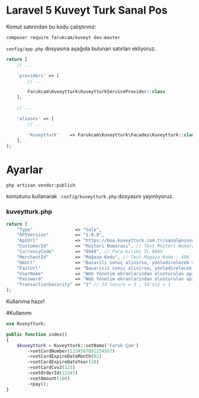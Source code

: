 # Laravel 5 Kuveyt Turk Sanal Pos

Komut satırından bu kodu çalıştırınız:
```
composer require farukcam/kuveyt dev-master
```

```config/app.php``` dosyasına aşağıda bulunan satırları ekliyoruz.
```php
return [
    // ...

    'providers' => [
        // ...

        Farukcam\Kuveytturk\KuveytturkServiceProvider::class
    ],

    // ...

    'aliases' => [
        // ...

        'Kuveytturk'    => Farukcam\Kuveytturk\Facades\Kuveytturk::class
    ],
);
```
# Ayarlar

```code
php artisan vendor:publish
```
komutunu kullanarak ``` config/kuveytturk.php``` dosyasını yayınlıyoruz.

### kuveytturk.php

```php
return [
    "Type"                => "Sale",
    "APIVersion"          => "1.0.0",
    "ApiUrl"              => "https://boa.kuveytturk.com.tr/sanalposservice/Home/ThreeDModelPayGate", // Test API url : https://boatest.kuveytturk.com.tr/boa.virtualpos.services/Home/ThreeDModelPayGate
    "CustomerId"          => "Müşteri Numarası", // Test Müşteri Numarası : 400235
    "CurrencyCode"        => "0949", // Para birimi TL 0949
    "MerchantId"          => "Mağaza Kodu", // Test Magaza Kodu : 496
    "OkUrl"               => "Basarili sonuç alinirsa, yönledirelecek sayfa",
    "FailUrl"             => "Basarisiz sonuç alinirsa, yönledirelecek sayfa",
    "UserName"            => "Web Yönetim ekranlarindan olusturulan api rollü kullanici", // Test API Kullanıcısı : apiuser1
    "Password"            => "Web Yönetim ekranlarindan olusturulan api rollü kullanici sifresi",  // Test API Kullanıcı Şifresi : Api123
    "TransactionSecurity" => "3" // 3d Secure = 3 , 3d'siz = 1
];

```

Kullanıma hazır!

#Kullanımı
```php
use Kuveytturk;

public function index()
{
    $kuveytturk = Kuveytturk::setName('Faruk Çam')
        ->setCardNumber(1234567891234567)
        ->setCardExpireDateMonth(02)
        ->setCardExpireDateYear(18)
        ->setCardCvv2(123)
        ->setOrderId(12345)
        ->setAmount(100)
        ->pay();
}
```
